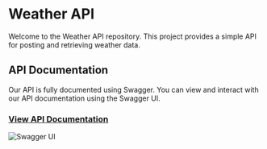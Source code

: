 # Weather API

Welcome to the Weather API repository. This project provides a simple API for posting and retrieving weather data.

## API Documentation

Our API is fully documented using Swagger. You can view and interact with our API documentation using the Swagger UI.

### [View API Documentation](https://brendanmuldoon.github.io/ocula-weather-api/)

![Swagger UI](https://brendanmuldoon.github.io/ocula-weather-api/swagger-logo.png)
